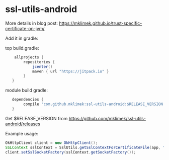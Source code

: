 # ssl-utils-android

More details in blog post: https://mklimek.github.io/trust-specific-certificate-on-jvm/

Add it in gradle:

top build.gradle:
```gradle
    allprojects {
        repositories { 
            jcenter()
            maven { url "https://jitpack.io" }
        }
   }
```

module build gradle:
```gradle
   dependencies {
        compile 'com.github.mklimek:ssl-utils-android:$RELEASE_VERSION'
   }
```

Get $RELEASE_VERSION from https://github.com/mklimek/ssl-utils-android/releases


Example usage:
```java
OkHttpClient client = new OkHttpClient();
SSLContext sslContext = SslUtils.getSslContextForCertificateFile(app, "BPClass2RootCA-sha2.cer");
client.setSslSocketFactory(sslContext.getSocketFactory());
```
